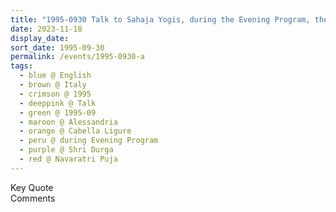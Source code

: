 ```yaml
---
title: "1995-0930 Talk to Sahaja Yogis, during the Evening Program, the day before Navarātri Pūjā (6th Day), Hangar, Cabella Ligure, Alessandria, Italy"
date: 2023-11-18
display_date: 
sort_date: 1995-09-30
permalink: /events/1995-0930-a
tags:
  - blue @ English
  - brown @ Italy
  - crimson @ 1995
  - deeppink @ Talk
  - green @ 1995-09
  - maroon @ Alessandria
  - orange @ Cabella Ligure
  - peru @ during Evening Program
  - purple @ Shri Durga
  - red @ Navaratri Puja  
---
```


<wave-list>
  <list-title color="green" width="75">Key Quote</list-title>
  <list-item color="BlanchedAlmond"  width="200"></list-item>
  <list-item color="Lavender"></list-item>
  <list-item color="BlanchedAlmond"></list-item>
</wave-list>

<br>

<wave-list>
  <list-title color="green" width="75">Comments</list-title>
  <list-item color="BlanchedAlmond"  width="200"></list-item>
  <list-item color="Lavender"></list-item>
  <list-item color="BlanchedAlmond"></list-item>
</wave-list>
